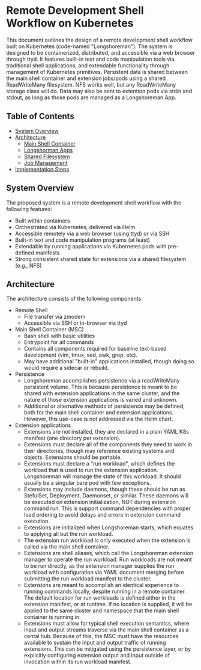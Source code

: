 # Remote Development Shell Workflow on Kubernetes

This document outlines the design of a remote development shell workflow built on Kubernetes (code-named "Longshoreman"). The system is designed to be containerized, distributed, and accessible via a web browser through ttyd. It features built-in text and code manipulation tools via traditional shell applications, and extendable functionality through management of Kubernetes primitives. Persistent data is shared between the main shell container and extension jobs/pods using a shared ReadWriteMany filesystem. NFS works well, but any ReadWriteMany storage class will do. Data may also be sent to extention pods via stdin and stdout, as long as those pods are managed as a Longshoreman App.

## Table of Contents

- [System Overview](#system-overview)
- [Architecture](#architecture)
  - [Main Shell Container](#main-shell-container)
  - [Longshorman Apps](#longshoreman-apps)
  - [Shared Filesystem](#shared-filesystem)
  - [Job Management](#job-management)
- [Implementation Steps](#implementation-steps)

## System Overview

The proposed system is a remote development shell workflow with the following features:

- Built within containers
- Orchestrated via Kubernetes, delivered via Helm
- Accessible remotely via a web browser (using ttyd) or via SSH
- Built-in text and code manipulation programs (at least)
- Extendable by running applications via Kubernetes pods with pre-defined manifests
- Strong consistent shared state for extensions via a shared filesystem (e.g., NFS)

## Architecture

The architecture consists of the following components:

- Remote Shell
  - File transfer via zmodem
  - Accessible via SSH or in-browser via ttyd
- Main Shell Container (MSC)
  - Bash shell with basic utilities
  - Entrypoint for all commands
  - Contains all components required for baseline text-based development (vim, tmux, sed, awk, grep, etc).
  - May have additional "built-in" applications installed, though doing so would require a sidecar or rebuild.
- Persistence
  - Longshoreman accomplishes persistence via a readWriteMany persistent volume. This is because persistence is meant to be shared with extension applications in the same cluster, and the nature of those extension applications is varied and unknown.
  - Additional or alternative methods of persistence may be defined, both for the main shell container and extension applications. However, this use-case is not addressed via the Helm chart.
- Extension applications
  - Extensions are not installed, they are declared in a plain YAML K8s manifest (one directory per extension).
  - Extensions must declare all of the components they need to work in their directories, though may reference existing systems and objects. Extensions should be portable.
  - Extensions must declare a "run workload", which defines the workload that is used to run the extension application. Longshoreman will manage the state of this workload. It should usually be a singular bare pod with few exceptions.
  - Extensions may include daemons, though these should be run as StefulSet, Deployment, Daemonset, or similar. These daemons will be executed on extension initialization, NOT during extension command run. This is support command dependencies with proper load ordering to avoid delays and errors in extension command execution.
  - Extensions are initialized when Longshoreman starts, which equates to applying all but the run workload.
  - The extension run workload is only executed when the extension is called via the main shell container.
  - Extensions are shell aliases, which call the Longshoreman extension manager to operate the run workload. Run workloads are not meant to be run directly, as the extension manager supplies the run workload with configuration via YAML document merging before submitting the run workload manifest to the cluster.
  - Extensions are meant to accomplish an identical experience to running commands locally, despite running in a remote container. The default location for run workloads is defined either in the extension manifest, or at runtime. If no location is supplied, it will be applied to the same cluster and namespace that the main shell container is running in.
  - Extensions must allow for typical shell execution semantics, where input and output streams traverse via the main shell container as a cental hub. Because of this, the MSC must have the resources available to sustain the input and output traffic of running extensions. This can be mitigated using the persistence layer, or by explicitly configuring extension output and input outside of invocation within its run workload manifest.
